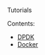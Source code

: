 Tutorials

Contents:
- [DPDK](https://raw.githubusercontent.com/abhiroopdatta7/abhiroopdatta7.github.io/main/dpdk-20.11.3.md)
- [Docker](https://raw.githubusercontent.com/abhiroopdatta7/abhiroopdatta7.github.io/main/docker.md)
